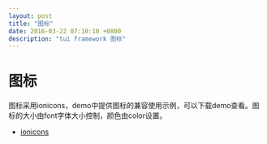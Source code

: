 ```yaml
---
layout: post
title: "图标"
date: 2016-03-22 07:10:10 +0800
description: "tui framework 图标"
---
```

  
图标
====
  
图标采用ionicons，demo中提供图标的兼容使用示例，可以下载demo查看。图标的大小由font字体大小控制，颜色由color设置。
  
* <a href="http://ionicons.com/" target="_blank">ionicons</a>  